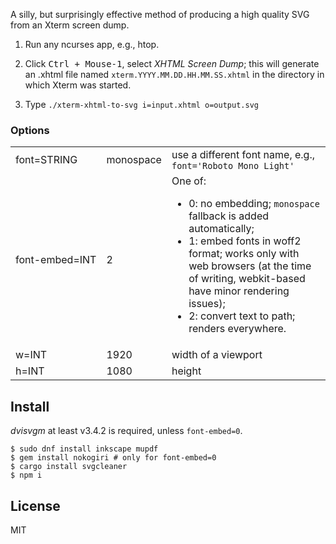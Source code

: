 A silly, but surprisingly effective method of producing a high quality
SVG from an Xterm screen dump.

1. Run any ncurses app, e.g., htop.

2. Click <kbd>Ctrl + Mouse-1</kbd>, select *XHTML Screen Dump*; this
   will generate an .xhtml file named
   `xterm.YYYY.MM.DD.HH.MM.SS.xhtml` in the directory in which Xterm
   was started.

3. Type `./xterm-xhtml-to-svg i=input.xhtml o=output.svg`

### Options

<table>
<tr><td>font=STRING</td><td>monospace</td><td>use a different font name, e.g., <code>font='Roboto Mono Light'</code></td></tr>

<tr><td style="white-space: nowrap;">font-embed=INT</td><td>2</td><td>
One of:
<ul>
<li>0: no embedding; <code>monospace</code> fallback is added automatically;</li>
<li>1: embed fonts in woff2 format; works only with web browsers (at
the time of writing, webkit-based have minor rendering issues);</li>
<li>2: convert text to path; renders everywhere.</li>
</ul>
</td></tr>

<tr><td>w=INT</td><td>1920</td><td>width of a viewport</td></tr>
<tr><td>h=INT</td><td>1080</td><td>height</td></tr>
</table>

## Install

*dvisvgm* at least v3.4.2 is required, unless `font-embed=0`.

~~~
$ sudo dnf install inkscape mupdf
$ gem install nokogiri # only for font-embed=0
$ cargo install svgcleaner
$ npm i
~~~

## License

MIT
